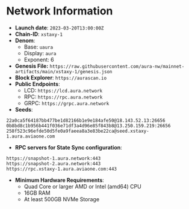 # Network Information
- **Launch date**: `2023-03-20T13:00:00Z`
- **Chain-ID**: `xstaxy-1`
- **Denom**:
    - Base: `uaura`
    - Display: `aura`
    - Exponent: 6
- **Genesis File:** `https://raw.githubusercontent.com/aura-nw/mainnet-artifacts/main/xstaxy-1/genesis.json`
- **Block Explorer**: `https://aurascan.io`
- **Public Endpoints**:
  - LCD: `https://lcd.aura.network`
  - RPC: `https://rpc.aura.network`
  - GRPC: `https://grpc.aura.network`
- **Seeds**:
```
22a0ca5f64187bb477be1d82166b1e9e184afe50@18.143.52.13:26656
0b8bd8c1b956b441f036e71df3a4d96e85f843b8@13.250.159.219:26656
258f523c96efde50d5fe0a9faeea8a3e83be22ca@seed.xstaxy-1.aura.aviaone.com
```
- **RPC servers for State Sync configuration**:
```
https://snapshot-1.aura.network:443
https://snapshot-2.aura.network:443
https://rpc.xstaxy-1.aura.aviaone.com:443
```
- **Minimum Hardware Requirements**:
    - Quad Core or larger AMD or Intel (amd64) CPU
    - 16GB RAM
    - At least 500GB NVMe Storage
